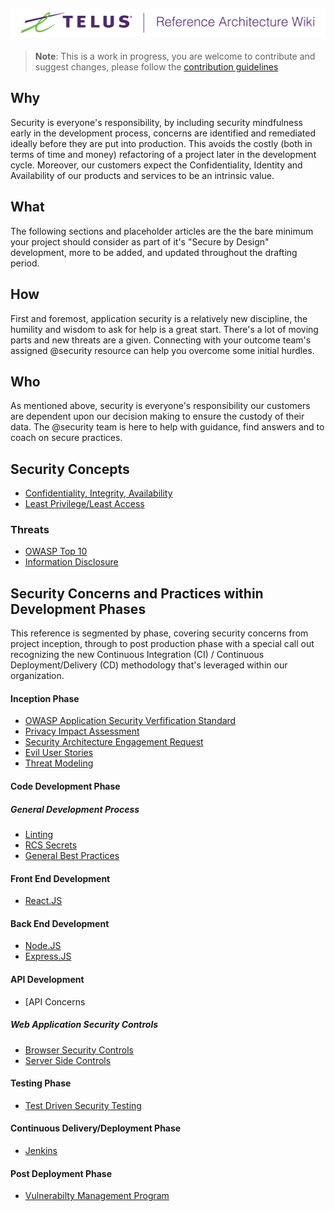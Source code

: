 ![Reference Architecture Wiki Logo](logo.png "Reference Architecture Wiki")
---
> **Note**: This is a work in progress, you are welcome to contribute and suggest changes, please follow the [contribution guidelines](.github/CONTRIBUTING.md)

## Why

Security is everyone's responsibility, by including security mindfulness early
in the development process, concerns are identified and remediated ideally
before they are put into production. This avoids the costly (both in terms of
time and money) refactoring of a project later in the development cycle.
Moreover, our customers expect the Confidentiality, Identity and Availability
of our products and services to be an intrinsic value.

## What

The following sections and placeholder articles are the the bare minimum your project should consider as part of it's "Secure by Design" development, more to be added, and updated throughout the drafting period.

## How
First and foremost, application security is a relatively new discipline, the
humility and wisdom to ask for help is a great start. There's a lot of moving
parts and new threats are a given. Connecting with your outcome team's assigned @security resource can help you overcome some initial hurdles.


## Who
As mentioned above, security is everyone's responsibility our customers are
dependent upon our decision making to ensure the custody of their data. The
@security team is here to help with guidance, find answers  and to coach on secure practices.

## Security Concepts 
- [Confidentiality, Integrity, Availability](cia.md)
- [Least Privilege/Least Access](least-privilege.md)
### Threats
- [OWASP Top 10](owasp-top-ten.md)
- [Information Disclosure](info-disclosure.md)



## Security Concerns and Practices within Development Phases

This reference is segmented by phase, covering security
concerns from  project inception, through to post production phase with a
special call out recognizing the new Continuous Integration (CI) / Continuous
Deployment/Delivery (CD) methodology  that's leveraged within our organization.

#### Inception Phase 
- [OWASP Application Security Verfification Standard](ASVS.md)
- [Privacy Impact Assessment](pia.md)
- [Security Architecture Engagement Request](pia.md)
- [Evil User Stories](evil-user.md)
- [Threat Modeling](threat-modeling.md)


#### Code Development Phase

##### General Development Process
- [Linting](linting.md)
- [RCS Secrets](rcs-secrets.md)
- [General Best Practices](general.md)

#### Front End Development 
- [React.JS](front-end/react.md)

#### Back End Development
- [Node.JS](back-end/node.js)
- [Express.JS](back-end/express.md)

#### API Development 
- [API Concerns[](api/api.md)

##### Web Application Security Controls
- [Browser Security Controls](browser-controls.md)
- [Server Side Controls](server-side-controls.md)


#### Testing Phase
- [Test Driven Security Testing](tdst.md)
#### Continuous Delivery/Deployment Phase
- [Jenkins](jenkins.md)
#### Post Deployment Phase
- [Vulnerabilty Management Program](vuln-management.md)
```
